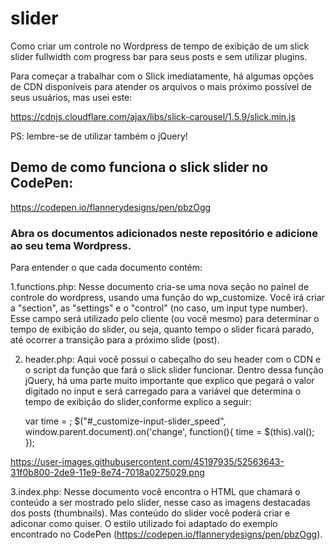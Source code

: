 # slider
Como criar um controle no Wordpress de tempo de exibição de um slick slider fullwidth com progress bar para seus posts e
sem utilizar plugins.

Para começar a trabalhar com o Slick imediatamente, há algumas opções de CDN disponíveis para atender os arquivos o mais próximo 
possível de seus usuários, mas usei este:

https://cdnjs.cloudflare.com/ajax/libs/slick-carousel/1.5.9/slick.min.js

PS: lembre-se de utilizar também o jQuery!
  <!--jQuery-->
  <script src="https://code.jquery.com/jquery-2.2.4.min.js"></script>
  <!--Slick Slider-->
  <script src="https://cdnjs.cloudflare.com/ajax/libs/slick-carousel/1.5.9/slick.min.js"></script>

## Demo de como funciona o slick slider no CodePen:
https://codepen.io/flannerydesigns/pen/pbzOgg


### Abra os documentos adicionados neste repositório e adicione ao seu tema Wordpress.
Para entender o que cada documento contém:

1.functions.php:
Nesse documento cria-se uma nova seção no painel de controle do wordpress, usando uma função do wp_customize. 
Você irá criar a "section", as "settings" e o "control" (no caso, um input type number).
Esse campo será utilizado pelo cliente (ou você mesmo) para determinar o tempo de exibição do slider, ou seja, 
quanto tempo o slider ficará parado, até ocorrer a transição para a próximo slide (post).

2. header.php: 
Aqui você possui o cabeçalho do seu header com o CDN e o script da função que fará o slick slider funcionar.
Dentro dessa função jQuery, há uma parte muito importante que explico que pegará o valor digitado no input e será carregado para a
variável que determina o tempo de exibição do slider,conforme explico a seguir:

    var time = <?= get_theme_mod('slider_speed') ?>; 
      $("#_customize-input-slider_speed", window.parent.document).on('change', function(){ 
      time = $(this).val(); 
    });

https://user-images.githubusercontent.com/45197935/52563643-31f0b800-2de9-11e9-8e74-7018a0275029.png


3.index.php:
Nesse documento você encontra o HTML que chamará o conteúdo a ser mostrado pelo slider, nesse caso as imagens destacadas dos posts (thumbnails). Mas conteúdo do slider você poderá criar e adiconar como quiser. O estilo utilizado foi adaptado do exemplo encontrado no CodePen (https://codepen.io/flannerydesigns/pen/pbzOgg).
    

 

